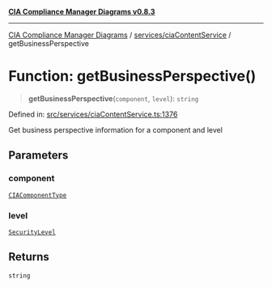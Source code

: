 [**CIA Compliance Manager Diagrams v0.8.3**](../../../README.md)

***

[CIA Compliance Manager Diagrams](../../../modules.md) / [services/ciaContentService](../README.md) / getBusinessPerspective

# Function: getBusinessPerspective()

> **getBusinessPerspective**(`component`, `level`): `string`

Defined in: [src/services/ciaContentService.ts:1376](https://github.com/Hack23/cia-compliance-manager/blob/368d5a1330a94df78d48c65d28962bd0f7cab363/src/services/ciaContentService.ts#L1376)

Get business perspective information for a component and level

## Parameters

### component

[`CIAComponentType`](../../../types/cia-services/type-aliases/CIAComponentType.md)

### level

[`SecurityLevel`](../../../types/cia/type-aliases/SecurityLevel.md)

## Returns

`string`
